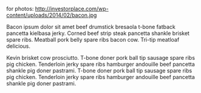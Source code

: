 for photos: http://investorplace.com/wp-content/uploads/2014/02/bacon.jpg


Bacon ipsum dolor sit amet beef drumstick bresaola t-bone
fatback pancetta kielbasa jerky. Corned beef strip steak
pancetta shankle brisket spare ribs. Meatball pork belly
spare ribs bacon cow. Tri-tip meatloaf delicious.

Kevin brisket cow prosciutto. T-bone doner pork ball tip
sausage spare ribs pig chicken. Tenderloin jerky spare ribs
hamburger andouille beef pancetta shankle pig doner pastrami.
T-bone doner pork ball tip
sausage spare ribs pig chicken. Tenderloin jerky spare ribs
hamburger andouille beef pancetta shankle pig doner pastrami.
